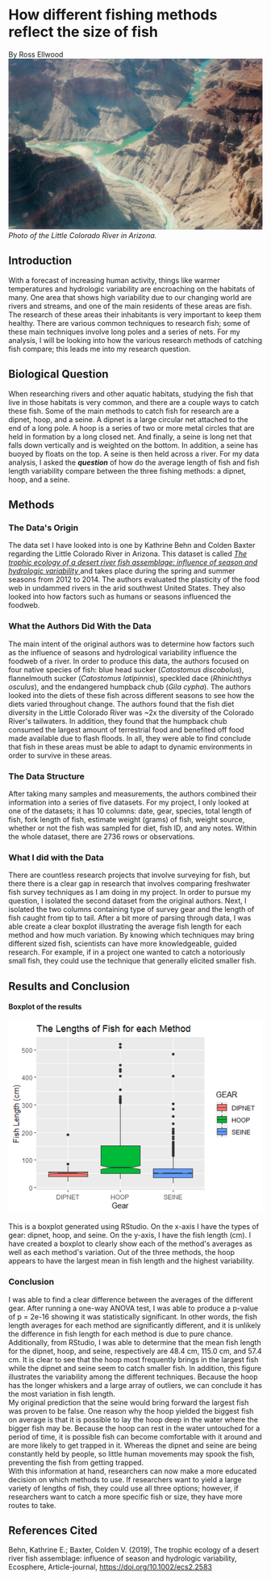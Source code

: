 # How different fishing methods reflect the size of fish
By Ross Ellwood
![The little Colorado River](https://github.com/roel1289/CompBioLabsAndHomework/blob/master/Assignments/Assignment09/littleColoradoRiver.jpg)
*Photo of the Little Colorado River in Arizona.*

## Introduction
With a forecast of increasing human activity, things like warmer temperatures and hydrologic variability are encroaching on the habitats
of many. One area that shows high variability due to 
our changing world are rivers and streams, and one of the main residents of these areas are fish. The research of these 
areas their inhabitants is very important to keep them 
healthy. There are various common techniques to research fish; some of these main techniques involve long poles and a series of nets. 
For my analysis, I will be looking into how the various research methods of catching fish compare; this leads me into my research question. 

## Biological Question
When researching rivers and other aquatic habitats, studying the fish that live
in those habitats is very common, and there are a couple ways to catch these fish. 
Some of the main methods to catch fish for research are a dipnet, hoop, and a seine. A dipnet is a large circular net attached to the end 
of a long pole. A hoop is a series of two or more metal circles that are held in formation by a long closed net. And finally, a seine is long net that
falls down vertically and is weighted on the bottom. In addition, a seine has buoyed by floats on the top. A seine is then held across a river. 
For my data analysis, I asked the ***question*** of how do the average length of fish 
and fish length variability compare between the three fishing methods: a dipnet, hoop, and a seine.

## Methods
### The Data's Origin
The data set I have looked into is one by Kathrine Behn and Colden Baxter regarding the Little Colorado River in Arizona. 
This dataset is called [ _The trophic ecology of a desert river fish assemblage: influence
of season and hydrologic variability_ ](https://datadryad.org/stash/dataset/doi:10.5061/dryad.4q50bp6) and takes place
during the spring and summer seasons from 2012 to 2014.
The authors evaluated the plasticity of the food web in undammed rivers in the arid southwest United States. They also
looked into how factors such as humans or seasons influenced the foodweb.

### What the Authors Did With the Data
The main intent of the original authors was to determine how factors such as the influence of seasons and
hydrological variability influence the foodweb of a river. In order to produce this data, the authors focused on four native
species of fish: blue head sucker (_Catostomus discobolus_), flannelmouth sucker (_Catostomus latipinnis_), speckled dace (_Rhinichthys osculus_), and the endangered humpback chub (_Gila cypha_). The authors looked
into the diets of these fish across different seasons to see how the diets varied throughout change. The authors found that
the fish diet diversity in the Little Colorado River was ~2x the diversity of the Colorado River's tailwaters. In addition, they 
found that the humpback chub consumed the largest amount of terrestrial food and benefited off food made available due to flash 
floods. In all, they were able to find conclude that fish in these areas must be able to adapt to dynamic environments in order to 
survive in these areas. 

### The Data Structure
After taking many samples and measurements, the authors combined their information into a series of five datasets. For my project,
I only looked at one of the datasets; it has 10 columns: date, gear, species, total length of fish, fork length of fish, 
estimate weight (grams) of fish, weight source, whether or not the fish was sampled for diet, fish ID, and any notes. Within the whole 
dataset, there are 2736 rows or observations. 


### What I did with the Data
There are countless research projects that involve surveying for fish, but there there is a 
clear gap in research that involves comparing freshwater fish survey techniques as I am doing in my project.
In order to pursue my question, I isolated the second dataset from the original authors. Next, I isolated
the two columns containing type of survey gear and the length of fish caught from tip to tail. 
After a bit more of parsing through data, I was able create a clear boxplot illustrating 
the average fish length for each method and how much variation. By knowing which techniques may 
bring different sized fish, scientists can have more knowledgeable, guided research. For example, if 
in a project one wanted to catch a notoriously small fish, they could use the technique that generally 
elicited smaller fish. 

## Results and Conclusion

#### Boxplot of the results

<img src="https://github.com/roel1289/CompBioLabsAndHomework/blob/master/Assignments/Assignment09/Rplot3.png" alt="https://github.com/roel1289/CompBioLabsAndHomework/blob/master/Assignments/Assignment09/Rplot3" width="600"/>

This is a boxplot generated using RStudio. On the x-axis I have the types of gear: dipnet, hoop, and seine. On the y-axis,
I have the fish length (cm). I have created a boxplot to clearly show each of the method's averages as well 
as each method's variation. Out of the three methods, the hoop appears to have the largest mean in fish length 
and the highest variability. 

### Conclusion

I was able to find a clear difference between the averages of the different gear. After running a one-way ANOVA test, I was 
able to produce a p-value of p = 2e-16 showing it was statistically significant. In other words, 
the fish length averages for each method are significantly different, and 
it is unlikely the difference in fish length for each method is due to pure chance.\
Additionally, from RStudio, I was able to determine that the mean fish length for the dipnet,
hoop, and seine, respectively are 48.4 cm, 115.0 cm, and 57.4 cm. It is clear to see that the hoop most
frequently brings in the largest fish while the dipnet and seine seem to catch smaller fish. In addition, 
this figure illustrates the variability among the different techniques. Because the hoop has the longer 
whiskers and a large array of outliers, we can conclude it has the most variation in fish length.\
My original prediction that the seine would bring forward the largest fish was proven to be false.
One reason why the hoop yielded the biggest fish on average is that it is possible to lay the hoop deep in the water
where the bigger fish may be. Because the hoop can rest in the water untouched for a period of time, it is possible 
fish can become comfortable with it around and are more likely to get trapped in it. Whereas the dipnet and seine are being constantly
held by people, so little human movements may spook the fish, preventing the fish from getting trapped.\
With this information at hand, researchers can now make a more educated decision on which methods to use. 
If researchers want to yield a large variety of lengths of fish, they could use all three options; however, 
if researchers want to catch a more specific fish or size, they have more routes to take. 




## References Cited
Behn, Kathrine E.; Baxter, Colden V. (2019), The trophic ecology of a desert river fish assemblage: 
influence of season and hydrologic variability, Ecosphere, Article-journal, https://doi.org/10.1002/ecs2.2583